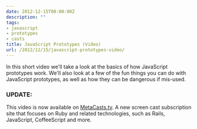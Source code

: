 ```yaml
---
date: 2012-12-15T00:00:00Z
description: ""
tags:
- javascript
- prototypes
- casts
title: JavaScript Prototypes (Video)
url: /2012/12/15/javascript-prototypes-video/
---
```




In this short video we'll take a look at the basics of how JavaScript prototypes work. We'll also look at a few of the fun things you can do with JavaScript prototypes, as well as how they can be dangerous if mis-used.


### UPDATE:

This video is now available on [MetaCasts.tv](http://www.metacasts.tv/casts/javascript-prototypes). A new screen cast subscription site that focuses on Ruby and related technologies, such as Rails, JavaScript, CoffeeScript and more.
